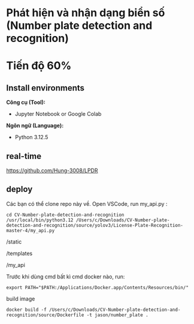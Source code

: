 # Phát hiện và nhận dạng biển số (Number plate detection and recognition)
# Tiến độ 60%
 ## Install environments
**Công cụ (Tool):**<br>
* Jupyter Notebook or Google Colab

**Ngôn ngữ (Language):**<br>
* Python 3.12.5

## real-time
https://github.com/Hung-3008/LPDR


## deploy
Các bạn có thể clone repo này về. Open VSCode, run my_api.py :
```
cd CV-Number-plate-detection-and-recognition
/usr/local/bin/python3.12 /Users/c/Downloads/CV-Number-plate-detection-and-recognition/source/yolov3/License-Plate-Recognition-master-4/my_api.py
```
/static

/templates

/my_api

Trước khi dùng cmd bất kì cmd docker nào, run:
```
export PATH="$PATH:/Applications/Docker.app/Contents/Resources/bin/"
```

build image
```
docker build -f /Users/c/Downloads/CV-Number-plate-detection-and-recognition/source/Dockerfile -t jason/number_plate .
```
